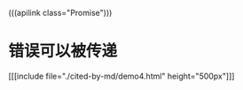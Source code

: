(((apilink class="Promise")))

# 错误可以被传递
[[[include file="./cited-by-md/demo4.html" height="500px"]]]